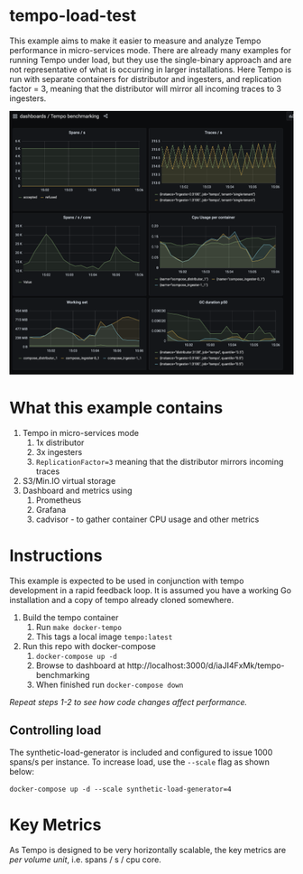 # tempo-load-test

This example aims to make it easier to measure and analyze Tempo performance in
micro-services mode. There are already many examples for running Tempo under
load, but they use the single-binary approach and are not representative of
what is occurring in larger installations. Here Tempo is run with separate
containers for distributor and ingesters, and replication factor = 3, meaning
that the distributor will mirror all incoming traces to 3 ingesters.

![dashboard](./dashboard.png)

# What this example contains

1. Tempo in micro-services mode
   1. 1x distributor
   1. 3x ingesters
   1. `ReplicationFactor=3` meaning that the distributor mirrors incoming traces
1. S3/Min.IO virtual storage
1. Dashboard and metrics using
   1. Prometheus
   1. Grafana
   1. cadvisor - to gather container CPU usage and other metrics

# Instructions

This example is expected to be used in conjunction with tempo development in a
rapid feedback loop. It is assumed you have a working Go installation and a
copy of tempo already cloned somewhere.

1. Build the tempo container
   1. Run `make docker-tempo`
   1. This tags a local image `tempo:latest`
1. Run this repo with docker-compose
   1. `docker-compose up -d`
   1. Browse to dashboard at http://localhost:3000/d/iaJI4FxMk/tempo-benchmarking
   1. When finished run `docker-compose down`

_Repeat steps 1-2 to see how code changes affect performance._

## Controlling load

The synthetic-load-generator is included and configured to issue 1000 spans/s per instance.
To increase load, use the `--scale` flag as shown below:

```
docker-compose up -d --scale synthetic-load-generator=4
```

# Key Metrics

As Tempo is designed to be very horizontally scalable, the key metrics are _per volume unit_, i.e. spans / s / cpu core.
